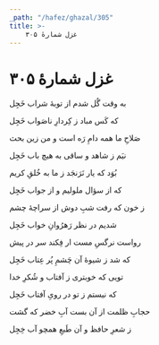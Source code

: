 ```yaml
---
_path: "/hafez/ghazal/305"
title: >-
    غزل شمارهٔ ۳۰۵
---
```

# غزل شمارهٔ ۳۰۵

<div class="b" id="bn1"><div class="m1"><p>به وقت گُل شدم از توبهٔ شراب خَجِل</p></div>
<div class="m2"><p>که کَس مباد ز کِردارِ ناصَواب خَجِل</p></div></div>
<div class="b" id="bn2"><div class="m1"><p>صَلاحِ ما همه دامِ رَه است و من زین بحث</p></div>
<div class="m2"><p>نیَم ز شاهد و ساقی به هیچ باب خَجِل</p></div></div>
<div class="b" id="bn3"><div class="m1"><p>بُوَد که یار نَرَنجَد ز ما به خُلقِ کریم</p></div>
<div class="m2"><p>که از سؤال ملولیم و از جواب خَجِل</p></div></div>
<div class="b" id="bn4"><div class="m1"><p>ز خون که رفت شبِ دوش از سراچهٔ چشم</p></div>
<div class="m2"><p>شدیم در نظر رَهرُوانِ خواب خَجِل</p></div></div>
<div class="b" id="bn5"><div class="m1"><p>رواست نرگسِ مست ار فِکند سر در پیش</p></div>
<div class="m2"><p>که شد ز شیوهٔ آن چَشمِ پُر عِتاب خَجِل</p></div></div>
<div class="b" id="bn6"><div class="m1"><p>تویی که خوبتری ز آفتاب و شُکرِ خدا</p></div>
<div class="m2"><p>که نیستم ز تو در رویِ آفتاب خَجِل</p></div></div>
<div class="b" id="bn7"><div class="m1"><p>حجابِ ظلمت از آن بست آبِ خضر که گشت</p></div>
<div class="m2"><p>ز شعرِ حافظ و آن طَبعِ همچو آب خِجِل</p></div></div>
